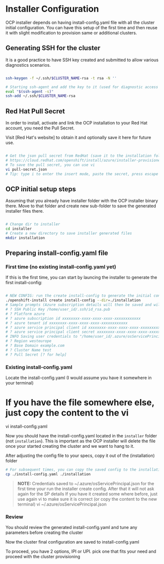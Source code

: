 # Installer Configuration

OCP installer depends on having install-config.yaml file with all the cluster initial configuration. You can have this setup of the first time and then reuse it with slight modification to provision same or additional clusters.

## Generating SSH for the cluster

It is a good practice to have SSH key created and submitted to allow various diagnostics scenarios.

```bash

ssh-keygen -f ~/.ssh/$CLUSTER_NAME-rsa -t rsa -N ''

# Starting ssh-agent and add the key to it (used for diagnostic access to the cluster)
eval "$(ssh-agent -s)"
ssh-add ~/.ssh/$CLUSTER_NAME-rsa

```

## Red Hat Pull Secret

In order to install, activate and link the OCP installation to your Red Hat account, you need the Pull Secret.

Visit [Red Hat's website] to obtain it and optionally save it here for future use.

```bash

# Get the json pull secret from RedHat (save it to the installation folder you created)
# https://cloud.redhat.com/openshift/install/azure/installer-provisioned
# To save the pull secret, you can use vi
vi pull-secret.json
# Tip: type i to enter the insert mode, paste the secret, press escape and then type :wq (write and quit)

```

## OCP initial setup steps

Assuming that you already have installer folder with the OCP installer binary there. Move to that folder and create new sub-folder to save the generated installer files there.

```bash

# Change dir to installer
cd installer
# Create a new directory to save installer generated files
mkdir installation

```

## Preparing install-config.yaml file

### First time (no existing install-config.yaml yet)

If this is the first time, you can start by launcing the installer to generate the first install-config:

```bash

# NEW CONFIG: run the create install-config to generate the initial configs
./openshift-install create install-config --dir=./installation
# Sample prompts (Azure subscription details will then be saved and will not be promoted again with future installation using the same machine)
# ? SSH Public Key /home/user_id/.ssh/id_rsa.pub
# ? Platform azure
# ? azure subscription id xxxxxxxx-xxxx-xxxx-xxxx-xxxxxxxxxxxx
# ? azure tenant id xxxxxxxx-xxxx-xxxx-xxxx-xxxxxxxxxxxx
# ? azure service principal client id xxxxxxxx-xxxx-xxxx-xxxx-xxxxxxxxxxxx
# ? azure service principal client secret xxxxxxxx-xxxx-xxxx-xxxx-xxxxxxxxxxxx
# INFO Saving user credentials to "/home/user_id/.azure/osServicePrincipal.json"
# ? Region westeurope
# ? Base Domain example.com
# ? Cluster Name test
# ? Pull Secret [? for help]

```

### Existing install-config.yaml

Locate the install-config.yaml (I would assume you have it somewhere in your terminal)

# If you have the file somewhere else, just copy the content to the vi
vi install-config.yaml

Now you should have the install-config.yaml located in the ```installer``` folder (not ```installation```). This is important as the OCP installer will delete the file once your started creating the cluster and we want to hang to it.

After adjusting the config file to your specs, copy it out of the (installation) folder

```bash
# For subsequent times, you can copy the saved config to the installation folder
cp ./install-config.yaml ./installation

```

>**NOTE:** Credentials saved to ~/.azure/osServicePrincipal.json for the first time your run the installer create config. 
After that it will not ask again for the SP details
If you have it created some where before, just use again vi to make sure it is correct (or copy the content to the new terminal)
vi ~/.azure/osServicePrincipal.json

### Review

You should review the generated install-config.yaml and tune any parameters before creating the cluster

Now the cluster final configuration are saved to install-config.yaml

To proceed, you have 2 options, IPI or UPI. pick one that fits your need and proceed with the cluster provisioning